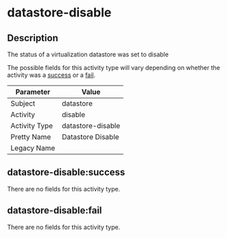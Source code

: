 datastore-disable
=================

Description
-----------
The status of a virtualization datastore was set to disable

The possible fields for this activity type will vary depending on whether the activity was a [success](#datastore-disablesuccess) or a [fail](#datastore-disablefail).

| Parameter     | Value             |
| ------------- | ----------------- |
| Subject       | datastore         |
| Activity      | disable           |
| Activity Type | datastore-disable |
| Pretty Name   | Datastore Disable |
| Legacy Name   |                   |

datastore-disable:success
-------------------------

There are no fields for this activity type.


datastore-disable:fail
----------------------

There are no fields for this activity type.
